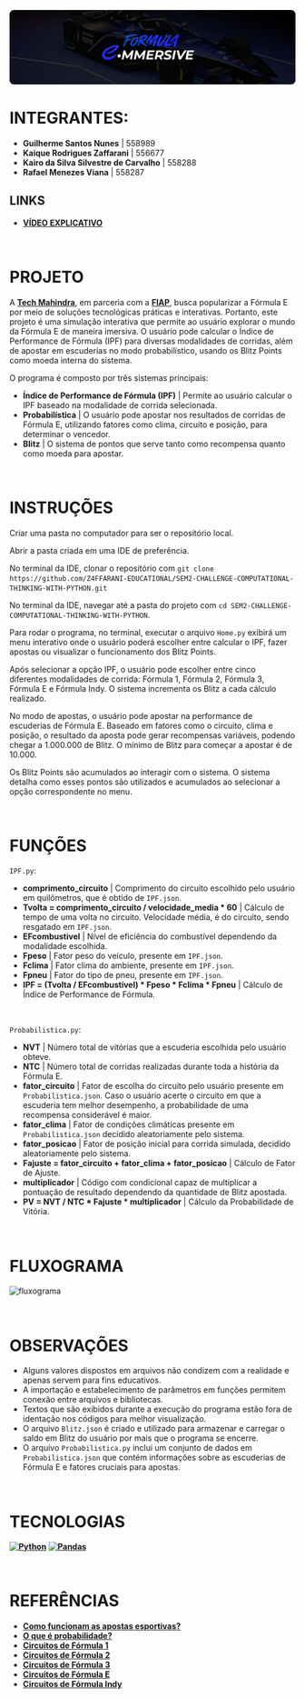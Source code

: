 ![banner](./assets/banner.png)

# INTEGRANTES:
- **Guilherme Santos Nunes** | 558989
- **Kaique Rodrigues Zaffarani** | 556677
- **Kairo da Silva Silvestre de Carvalho** | 558288
- **Rafael Menezes Viana** | 558287

## LINKS
- **[VÍDEO EXPLICATIVO](https://youtu.be/TjPJysby_Hc)**

<br>

# PROJETO
A **[Tech Mahindra](https://www.techmahindra.com)**, em parceria com a **[FIAP](https://www.fiap.com.br)**, busca popularizar a Fórmula E por meio de soluções tecnológicas práticas e interativas. Portanto, este projeto é uma simulação interativa que permite ao usuário explorar o mundo da Fórmula E de maneira imersiva. O usuário pode calcular o Índice de Performance de Fórmula (IPF) para diversas modalidades de corridas, além de apostar em escuderias no modo probabilístico, usando os Blitz Points como moeda interna do sistema.

O programa é composto por três sistemas principais:

- **Índice de Performance de Fórmula (IPF)** | Permite ao usuário calcular o IPF baseado na modalidade de corrida selecionada.
- **Probabilística** | O usuário pode apostar nos resultados de corridas de Fórmula E, utilizando fatores como clima, circuito e posição, para determinar o vencedor.
- **Blitz** | O sistema de pontos que serve tanto como recompensa quanto como moeda para apostar.

<br>

# INSTRUÇÕES
Criar uma pasta no computador para ser o repositório local.

Abrir a pasta criada em uma IDE de preferência.

No terminal da IDE, clonar o repositório com `git clone https://github.com/Z4FFARANI-EDUCATIONAL/SEM2-CHALLENGE-COMPUTATIONAL-THINKING-WITH-PYTHON.git`

No terminal da IDE, navegar até a pasta do projeto com ``cd SEM2-CHALLENGE-COMPUTATIONAL-THINKING-WITH-PYTHON``.

Para rodar o programa, no terminal, executar o arquivo ```Home.py``` exibirá um menu interativo onde o usuário poderá escolher entre calcular o IPF, fazer apostas ou visualizar o funcionamento dos Blitz Points.

Após selecionar a opção IPF, o usuário pode escolher entre cinco diferentes modalidades de corrida: Fórmula 1, Fórmula 2, Fórmula 3, Fórmula E e Fórmula Indy. O sistema incrementa os Blitz a cada cálculo realizado.

No modo de apostas, o usuário pode apostar na performance de escuderias de Fórmula E. Baseado em fatores como o circuito, clima e posição, o resultado da aposta pode gerar recompensas variáveis, podendo chegar a 1.000.000 de Blitz. O mínimo de Blitz para começar a apostar é de 10.000.

Os Blitz Points são acumulados ao interagir com o sistema. O sistema detalha como esses pontos são utilizados e acumulados ao selecionar a opção correspondente no menu.

<br>

# FUNÇÕES
``IPF.py``:
- **comprimento_circuito** | Comprimento do circuito escolhido pelo usuário em quilômetros, que é obtido de ``IPF.json``.
- **Tvolta = comprimento_circuito / velocidade_media * 60** | Cálculo de tempo de uma volta no circuito. Velocidade média, é do circuito, sendo resgatado em ``IPF.json``.
- **EFcombustivel** | Nível de eficiência do combustível dependendo da modalidade escolhida.
- **Fpeso** | Fator peso do veículo, presente em ``IPF.json``.
- **Fclima** | Fator clima do ambiente, presente em ``IPF.json``.
- **Fpneu** | Fator do tipo de pneu, presente em ``IPF.json``.
- **IPF = (Tvolta / EFcombustivel) * Fpeso * Fclima * Fpneu** | Cálculo de Índice de Performance de Fórmula.
  
<br>

``Probabilistica.py``:
- **NVT** | Número total de vitórias que a escuderia escolhida pelo usuário obteve.
- **NTC** | Número total de corridas realizadas durante toda a história da Fórmula E.
- **fator_circuito** | Fator de escolha do circuito pelo usuário presente em ``Probabilistica.json``. Caso o usuário acerte o circuito em que a escuderia tem melhor desempenho, a probabilidade de uma recompensa considerável é maior.
- **fator_clima** | Fator de condições climáticas presente em ``Probabilistica.json`` decidido aleatoriamente pelo sistema.
- **fator_posicao** | Fator de posição inicial para corrida simulada, decidido aleatoriamente pelo sistema.
- **Fajuste = fator_circuito + fator_clima + fator_posicao** | Cálculo de Fator de Ajuste.
- **multiplicador** | Código com condicional capaz de multiplicar a pontuação de resultado dependendo da quantidade de Blitz apostada.
- **PV = NVT / NTC * Fajuste * multiplicador** | Cálculo da Probabilidade de Vitória.

<br>

# FLUXOGRAMA
![fluxograma](./assets/fluxograma.png)

<br>

# OBSERVAÇÕES
- Alguns valores dispostos em arquivos não condizem com a realidade e apenas servem para fins educativos.
- A importação e estabelecimento de parâmetros em funções permitem conexão entre arquivos e bibliotecas.
- Textos que são exibidos durante a execução do programa estão fora de identação nos códigos para melhor visualização. 
- O arquivo ``Blitz.json`` é criado e utilizado para armazenar e carregar o saldo em Blitz do usuário por mais que o programa se encerre.
- O arquivo ``Probabilistica.py`` inclui um conjunto de dados em ``Probabilistica.json`` que contém informações sobre as escuderias de Fórmula E e fatores cruciais para apostas.

<br>

# TECNOLOGIAS
**[![Python](https://img.shields.io/badge/python-3670A0?style=for-the-badge&logo=python&logoColor=ffdd54)](https://www.python.org/downloads/)**
**[![Pandas](https://img.shields.io/badge/pandas-%23150458.svg?style=for-the-badge&logo=pandas&logoColor=white)](https://pandas.pydata.org/docs/getting_started/install.html)**

<br>

# REFERÊNCIAS
- **[Como funcionam as apostas esportivas?](https://www.lance.com.br/resenha-de-apostas/basico/como-funcionam-as-apostas-esportivas.html)**
- **[O que é probabilidade?](https://beduka.com/blog/materias/matematica/o-que-e-probabilidade/)**
- **[Circuitos de Fórmula 1](https://pt.wikipedia.org/wiki/Lista_de_autódromos_de_Fórmula_1)**
- **[Circuitos de Fórmula 2](https://pt.wikipedia.org/wiki/Campeonato_de_Fórmula_2_da_FIA)**
- **[Circuitos de Fórmula 3](https://pt.wikipedia.org/wiki/Campeonato_de_Fórmula_3_da_FIA)**
- **[Circuitos de Fórmula E](https://pt.wikipedia.org/wiki/Categoria:Circuitos_de_Fórmula_E)**
- **[Circuitos de Fórmula Indy](https://pt.wikipedia.org/wiki/Lista_de_circuitos_da_IndyCar_Series)**
